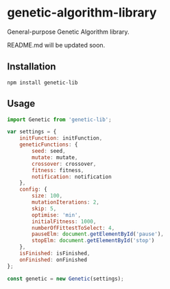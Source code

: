 # genetic-algorithm-library

General-purpose Genetic Algorithm library.

README.md will be updated soon.

## Installation
```
npm install genetic-lib
```

## Usage
```js
import Genetic from 'genetic-lib';

var settings = {
    initFunction: initFunction,
    geneticFunctions: {
        seed: seed,
        mutate: mutate,
        crossover: crossover,
        fitness: fitness,
        notification: notification
    },
    config: {
        size: 100,
        mutationIterations: 2,
        skip: 5,
        optimise: 'min',
        initialFitness: 1000,
        numberOfFittestToSelect: 4,
        pauseElm: document.getElementById('pause'),
        stopElm: document.getElementById('stop')
    },
    isFinished: isFinished,
    onFinished: onFinished
};

const genetic = new Genetic(settings);
```
